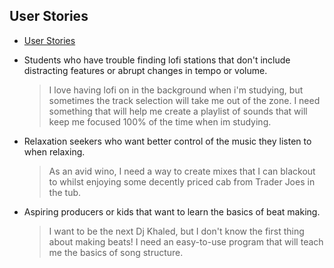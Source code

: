 ## User Stories
* [User Stories](user-stories.md) 

* Students who have trouble finding lofi stations that don't include distracting features or abrupt changes in tempo or volume.
	
	> I love having lofi on in the background when i'm studying, but sometimes the track selection will take me out of the zone. I need something that will help me create a playlist of sounds that will keep me focused 100% of the time when im studying.

* Relaxation seekers who want better control of the music they listen to when relaxing.

	> As an avid wino, I need a way to create mixes that I can blackout to whilst enjoying some decently priced cab from Trader Joes in the tub.

* Aspiring producers or kids that want to learn the basics of beat making.

	> I want to be the next Dj Khaled, but I don't know the first thing about making beats! I need an easy-to-use program that will teach me the basics of song structure.
	